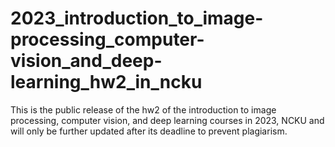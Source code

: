# 2023_introduction_to_image-processing_computer-vision_and_deep-learning_hw2_in_ncku
This is the public release of the hw2 of the introduction to image processing, computer vision, and deep learning courses in 2023, NCKU and will only be further updated after its deadline to prevent plagiarism.
